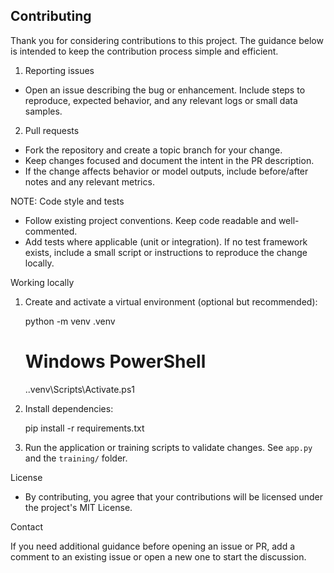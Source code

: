 ## Contributing

Thank you for considering contributions to this project. The guidance below is intended to keep the contribution process simple and efficient.

1. Reporting issues

- Open an issue describing the bug or enhancement. Include steps to reproduce, expected behavior, and any relevant logs or small data samples.

2. Pull requests

- Fork the repository and create a topic branch for your change.
- Keep changes focused and document the intent in the PR description.
- If the change affects behavior or model outputs, include before/after notes and any relevant metrics.

NOTE: Code style and tests

- Follow existing project conventions. Keep code readable and well-commented.
- Add tests where applicable (unit or integration). If no test framework exists, include a small script or instructions to reproduce the change locally.

Working locally

1. Create and activate a virtual environment (optional but recommended):

   python -m venv .venv
   # Windows PowerShell
   .\.venv\Scripts\Activate.ps1

2. Install dependencies:

   pip install -r requirements.txt

3. Run the application or training scripts to validate changes. See `app.py` and the `training/` folder.

License

- By contributing, you agree that your contributions will be licensed under the project's MIT License.

Contact

If you need additional guidance before opening an issue or PR, add a comment to an existing issue or open a new one to start the discussion.
